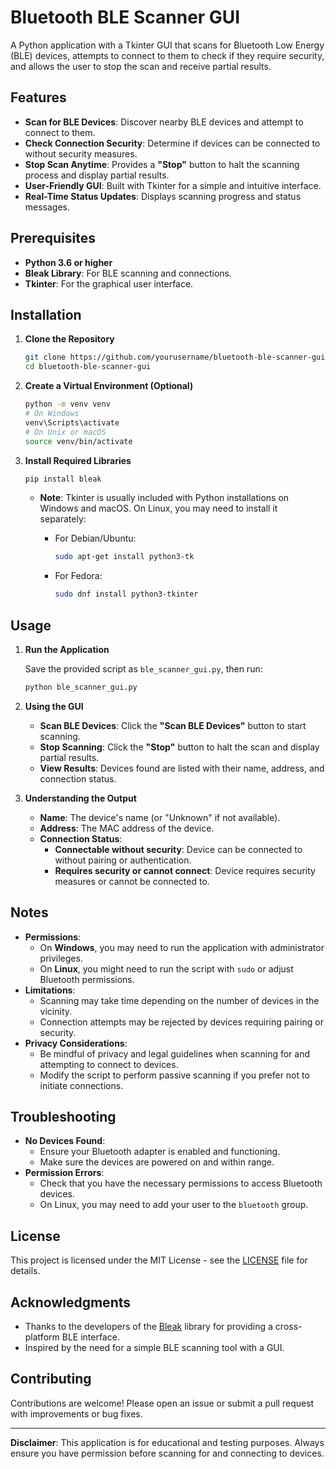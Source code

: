 
# Bluetooth BLE Scanner GUI

A Python application with a Tkinter GUI that scans for Bluetooth Low Energy (BLE) devices, attempts to connect to them to check if they require security, and allows the user to stop the scan and receive partial results.

## Features

- **Scan for BLE Devices**: Discover nearby BLE devices and attempt to connect to them.
- **Check Connection Security**: Determine if devices can be connected to without security measures.
- **Stop Scan Anytime**: Provides a **"Stop"** button to halt the scanning process and display partial results.
- **User-Friendly GUI**: Built with Tkinter for a simple and intuitive interface.
- **Real-Time Status Updates**: Displays scanning progress and status messages.

## Prerequisites

- **Python 3.6 or higher**
- **Bleak Library**: For BLE scanning and connections.
- **Tkinter**: For the graphical user interface.

## Installation

1. **Clone the Repository**

   ```bash
   git clone https://github.com/yourusername/bluetooth-ble-scanner-gui.git
   cd bluetooth-ble-scanner-gui
   ```

2. **Create a Virtual Environment (Optional)**

   ```bash
   python -m venv venv
   # On Windows
   venv\Scripts\activate
   # On Unix or macOS
   source venv/bin/activate
   ```

3. **Install Required Libraries**

   ```bash
   pip install bleak
   ```

   - **Note**: Tkinter is usually included with Python installations on Windows and macOS. On Linux, you may need to install it separately:

     - For Debian/Ubuntu:

       ```bash
       sudo apt-get install python3-tk
       ```

     - For Fedora:

       ```bash
       sudo dnf install python3-tkinter
       ```

## Usage

1. **Run the Application**

   Save the provided script as `ble_scanner_gui.py`, then run:

   ```bash
   python ble_scanner_gui.py
   ```

2. **Using the GUI**

   - **Scan BLE Devices**: Click the **"Scan BLE Devices"** button to start scanning.
   - **Stop Scanning**: Click the **"Stop"** button to halt the scan and display partial results.
   - **View Results**: Devices found are listed with their name, address, and connection status.

3. **Understanding the Output**

   - **Name**: The device's name (or "Unknown" if not available).
   - **Address**: The MAC address of the device.
   - **Connection Status**:
     - **Connectable without security**: Device can be connected to without pairing or authentication.
     - **Requires security or cannot connect**: Device requires security measures or cannot be connected to.

## Notes

- **Permissions**:
  - On **Windows**, you may need to run the application with administrator privileges.
  - On **Linux**, you might need to run the script with `sudo` or adjust Bluetooth permissions.
- **Limitations**:
  - Scanning may take time depending on the number of devices in the vicinity.
  - Connection attempts may be rejected by devices requiring pairing or security.
- **Privacy Considerations**:
  - Be mindful of privacy and legal guidelines when scanning for and attempting to connect to devices.
  - Modify the script to perform passive scanning if you prefer not to initiate connections.

## Troubleshooting

- **No Devices Found**:
  - Ensure your Bluetooth adapter is enabled and functioning.
  - Make sure the devices are powered on and within range.
- **Permission Errors**:
  - Check that you have the necessary permissions to access Bluetooth devices.
  - On Linux, you may need to add your user to the `bluetooth` group.

## License

This project is licensed under the MIT License - see the [LICENSE](LICENSE) file for details.

## Acknowledgments

- Thanks to the developers of the [Bleak](https://github.com/hbldh/bleak) library for providing a cross-platform BLE interface.
- Inspired by the need for a simple BLE scanning tool with a GUI.

## Contributing

Contributions are welcome! Please open an issue or submit a pull request with improvements or bug fixes.

---

**Disclaimer**: This application is for educational and testing purposes. Always ensure you have permission before scanning for and connecting to devices.
